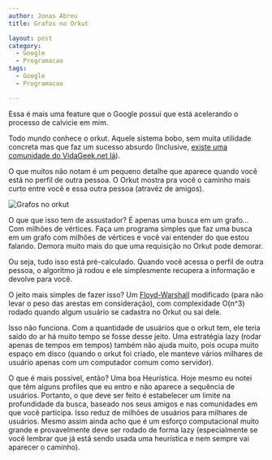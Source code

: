 ```yaml
---
author: Jonas Abreu
title: Grafos no Orkut

layout: post
category:
  - Google
  - Programacao
tags:
  - Google
  - Programacao

---
```

Essa é mais uma feature que o Google possui que está acelerando o processo de calvicie em mim.

Todo mundo conhece o orkut. Aquele sistema bobo, sem muita utilidade concreta mas que faz um sucesso absurdo (Inclusive, [existe uma comunidade do VidaGeek.net lá][1]).

O que muitos não notam é um pequeno detalhe que aparece quando você está no perfil de outra pessoa. O Orkut mostra pra você o caminho mais curto entre você e essa outra pessoa (atravéz de amigos).

![Grafos no orkut][2]

O que que isso tem de assustador? É apenas uma busca em um grafo… Com milhões de vértices. Faça um programa simples que faz uma busca em um grafo com milhões de vértices e você vai entender do que estou falando. Demora muito mais do que uma requisição no Orkut pode demorar.

Ou seja, tudo isso está pré-calculado. Quando você acessa o perfil de outra pessoa, o algoritmo já rodou e ele simplesmente recupera a informação e devolve para você.

O jeito mais simples de fazer isso? Um [Floyd-Warshall][3] modificado (para não levar o peso das arestas em consideração), com complexidade O(n^3) rodado quando algum usuário se cadastra no Orkut ou sai dele.

Isso não funciona. Com a quantidade de usuários que o orkut tem, ele teria saido do ar há muito tempo se fosse desse jeito. Uma estratégia lazy (rodar apenas de tempos em tempos) também não ajuda muito, pois ocupa muito espaço em disco (quando o orkut foi criado, ele manteve vários milhares de usuário apenas com um computador comum como servidor).

O que é mais possível, então? Uma boa Heurística. Hoje mesmo eu notei que têm alguns profiles que eu entro e não aparece a sequência de usuários. Portanto, o que deve ser feito é estabelecer um limite na profundidade da busca, baseado nos seus amigos e nas comunidades em que você participa. Isso reduz de milhões de usuários para milhares de usuários. Mesmo assim ainda acho que é um esforço computacional muito grande e provavelmente deve ser rodado de forma lazy (especialmente se você lembrar que já está sendo usada uma heurística e nem sempre vai aparecer o caminho). 














 [1]: http://www.orkut.com/Community.aspx?cmm=44400470
 [2]: http://vidageek.net/public/images/grafo_orkut.png
 [3]: http://en.wikipedia.org/wiki/Floyd-Warshall_algorithm





